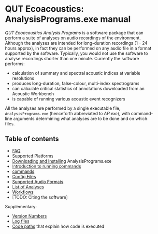 # QUT Ecoacoustics: AnalysisPrograms.exe manual


*QUT Ecoacoustics Analysis Programs* is a software package that can perform a 
suite of analyses on audio recordings of the environment. Although the analyses
are intended for long-duration recordings (1 – 24 hours approx), in fact they
can be performed on any audio file in a format supported by the software.
Typically, you would not use the software to analyse recordings shorter than one
 minute. Currently the software performs:

- calculation of summary and spectral acoustic indices at variable resolutions
- produces long-duration, false-colour, multi-index spectrograms
- can calculate critical statistics of annotations downloaded from an Acoustic
  Workbench
- is capable of running various acoustic event recognizers

All the analyses are performed by a single executable file, `AnalysisPrograms.exe`
(henceforth abbreviated to _AP.exe_), with command-line arguments determining
what analyses are to be done and on which files.

## Table of contents

- [FAQ](./faq.md)
- [Supported Platforms](./supported_platforms.md)
- [Downloading and Installing](./installing.md) AnalysisPrograms.exe
- [Introduction to running commands](./cli.md)
- [commands](./commands.md)
- [Config Files](./config_files.md)
- [Supported Audio Formats](./formats.md)
- [List of Analyses](./analyses/)
- [Workflows](./workflows.md)
- [TODO: Citing the software]

Supplementary:

- [Version Numbers](./versioning.md)
- [Log files](./logs.md)
- [Code paths](./code_paths.md) that explain how code is executed
